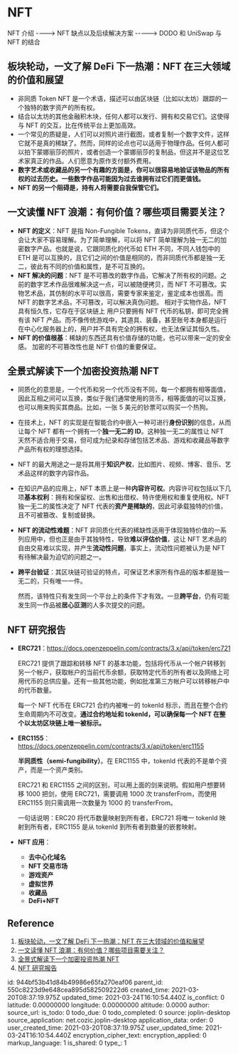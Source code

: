 # NFT

NFT 介绍 ----> NFT 缺点以及后续解决方案 -----> DODO 和 UniSwap 与 NFT 的结合

## 板块轮动，一文了解 DeFi 下一热潮：NFT 在三大领域的价值和展望

- 非同质 Token NFT 是⼀个术语，描述可以由区块链（比如以太坊）跟踪的一个独特的数字资产的所有权。
- 结合以太坊的其他金融积木块，任何人都可以发行、拥有和交易它们。这使得与 NFT 的交互，比在传统平台上更加⾼效。
- 一个常见的质疑是，人们可以对照片进行截图，或者复制⼀个数字⽂件，这样它就不是真的稀缺了。然⽽，同样的论点也可以适⽤于物理作品。任何人都可以拍下蒙娜丽莎的照片，或者创造⼀个蒙娜丽莎的复制品，但这并不是这位艺术家真正的作品。⼈们愿意为原作支付额外费⽤。
- **数字艺术或收藏品的另⼀个有趣的⽅⾯是，你可以很容易地验证该物品的所有权的过去历史。⼀些数字作品可能因为过去谁拥有过它们而更值钱。**
- **NFT 的另⼀个阻碍是，持有⼈将需要⾃我保管它们。**

## 一文读懂 NFT 浪潮：有何价值？哪些项目需要关注？

- **NFT 的定义**：NFT 是指 Non-Fungible Tokens，直译为非同质代币，但这个会让大家不容易理解。为了简单理解，可以将 NFT 简单理解为独一无二的加密数字产品。也就是说，它跟同质化的代币如 ETH 不同，不同人钱包中的 ETH 是可以互换的，且它们之间的价值是相同的，而非同质代币都是独一无二，彼此有不同的价值和属性，是不可互换的。
- **NFT 解决的问题**：NFT 是不可篡改的数字作品，它解决了所有权的问题。之前的数字艺术作品很难解决这一点，可以被随便拷贝，而 NFT 不可篡改。实物艺术品，其仿制的水平可以很高，需要专家来鉴定，鉴定成本也很高。而 NFT 的数字艺术品，不可篡改，可以解决真伪问题。
  相对于实物作品，NFT 具有恒久性，它存在于区块链上
  用户只要拥有 NFT 代币的私钥，即可完全拥有该 NFT 产品。而不像传统游戏中，其道具、装备，甚至账号本身都是运行在中心化服务器上的，用户并不具有完全的拥有权，也无法保证其恒久性。
- **NFT 的价值根基**：稀缺的东西还具有价值存储的功能，也可以带来一定的安全感。
  加密的不可篡改性也是 NFT 价值的重要保证。

## 全景式解读下一个加密投资热潮 NFT

- 同质化的意思是，一个代币和另一个代币没有不同，每一个都拥有相等面值，因此互相之间可以互换，类似于我们通常使用的货币，相等面值的可以互换，也可以用来购买其商品。比如，一张 5 美元的钞票可以购买一个热狗。

- 在技术上，NFT 的实现是在智能合约中嵌入一种可进行**身份识别**的信息，从而让每个 NFT 都有一个拥有一个**独一无二的 ID**。这种独一无二的属性让 NFT 天然不适合用于交易，但可成为纪录和存储包括艺术品、游戏和收藏品等数字产品所有权的理想选择。

- NFT 的最大用途之一是将其用于**知识产权**，比如图片、视频、博客、音乐、艺术品这样的数字内容作品。

- 在知识产品的应用上，NFT 本质上是一种**内容许可权**。内容许可权包括以下几项**基本权利**：拥有和保留权、出售和出借权、特许使用权和重复使用权。NFT 独一无二的属性决定了 NFT 代表的**资产是稀缺的**，因此可承载独特的价值，且不可被篡改、复制或替换。

- **NFT 的流动性难题**：NFT 非同质化代表的稀缺性适用于体现独特价值的一系列应用中，但也正是由于其独特性，导致**难以评估价值**，这让 NFT 艺术品的自由交易难以实现，并产生**流动性问题**，事实上，流动性问题被认为是 NFT 有待解决最为迫切的问题之一。

- **跨平台验证**：其区块链可验证的特点，可保证艺术家所有作品的版本都是独一无二的，只有唯一一件。

  然而，该特性只有发生同一个平台上的条件下才有效。一旦**跨平台**，仍有可能发生同一作品被**居心叵测**的人多次提交的问题。

## NFT 研究报告

- **ERC721**：https://docs.openzeppelin.com/contracts/3.x/api/token/erc721

  ERC721 提供了跟踪和转移 NFT 的基本功能，包括将代币从一个帐户转移到另一个帐户，获取帐户的当前代币余额，获取特定代币的所有者以及网络上可用代币的总供应量。还有一些其他功能，例如批准第三方帐户可以转移帐户中的代币数量。

  每一个 NFT 代币在 ERC721 合约内被唯一的 tokenId 标示，而且在整个合约生命周期内不可改变。**通过合约地址和 tokenId，可以确保每一个 NFT 在整个以太坊区块链上唯一被标示。**

- **ERC1155**：https://docs.openzeppelin.com/contracts/3.x/api/token/erc1155

  **半同质性（semi-fungibility）**。在 ERC1155 中，tokenId 代表的不是单个资产，而是一个资产类别。

  ERC721 和 ERC1155 之间的区别，可以用上面的剑来说明。假如用户想要转移 1000 把剑，使用 ERC721，需要调用 1000 次 transferFrom，而使用 ERC1155 则只需调用一次数量为 1000 的 transferFrom。

  一句话说明：ERC20 将代币数量映射到所有者，ERC721 将唯一 tokenId 映射到所有者，ERC1155 是从 tokenId 到所有者到数量的嵌套映射。

- **NFT 应用**：

  - **去中心化域名**
  - **NFT 交易市场**
  - **游戏资产**
  - **虚拟世界**
  - **收藏品**
  - **DeFi+NFT**

## Reference

1. [板块轮动，一文了解 DeFi 下一热潮：NFT 在三大领域的价值和展望](https://www.chainnews.com/articles/765159769310.htm)
2. [一文读懂 NFT 浪潮：有何价值？哪些项目需要关注？](https://www.chainnews.com/articles/491357917843.htm)
3. [全景式解读下一个加密投资热潮 NFT](https://www.chainnews.com/articles/767407855704.htm)
4. [NFT 研究报告](https://www.chainnews.com/articles/054675411377.htm)

id: 944bf53b41d84b49986e65fa270eaf06
parent_id: 550c8223d9e648cea895d582509222d6
created_time: 2021-03-20T08:37:19.975Z
updated_time: 2021-03-24T16:10:54.440Z
is_conflict: 0
latitude: 0.00000000
longitude: 0.00000000
altitude: 0.0000
author: 
source_url: 
is_todo: 0
todo_due: 0
todo_completed: 0
source: joplin-desktop
source_application: net.cozic.joplin-desktop
application_data: 
order: 0
user_created_time: 2021-03-20T08:37:19.975Z
user_updated_time: 2021-03-24T16:10:54.440Z
encryption_cipher_text: 
encryption_applied: 0
markup_language: 1
is_shared: 0
type_: 1